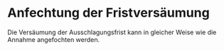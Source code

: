# Anfechtung der Fristversäumung

Die Versäumung der Ausschlagungsfrist kann in gleicher Weise wie die Annahme angefochten werden.